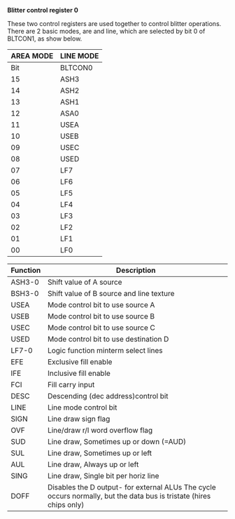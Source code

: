 **Blitter control register 0**

These two control registers are used together to control blitter operations. There are 2 basic modes, are and line, which are selected by bit 0 of BLTCON1, as show below.

| AREA MODE| LINE MODE  |
|---|---  |
|Bit| BLTCON0| BLTCON1| Bit| BLTCON0| BLTCON1  |
|15| ASH3| BSH3| 15| ASH3| BSH3  |
|14| ASH2| BSH2| 14| ASH2| BSH2  |
|13| ASH1| BSH1| 13| ASH1| BSH1  |
|12| ASA0| BSH0| 12| ASH0| BSH0  |
|11| USEA| 0| 11| 1| 0  |
|10| USEB| 0| 10| 0| 0  |
|09| USEC| 0| 09| 1| 0  |
|08| USED| 0| 08| 1| 0  |
|07| LF7| DOFF| 07| LF7| DPFF  |
|06| LF6| 0| 06| LF6| SIGN  |
|05| LF5| 0| 05| LF5| OVF  |
|04| LF4| EFE| 04| LF4| SUD  |
|03| LF3| IFE| 03| LF3| SUL  |
|02| LF2| FCI| 02| LF2| AUL  |
|01| LF1| DESC| 01| LF1| SING  |
|00| LF0| LINE(=0)| 00| LF0| LINE(=1)|

|Function| Description  |
|---|---  |
|ASH3-0| Shift value of A source  |
|BSH3-0| Shift value of B source and line texture  |
|USEA| Mode control bit to use source A  |
|USEB| Mode control bit to use source B  |
|USEC| Mode control bit to use source C  |
|USED| Mode control bit to use destination D  |
|LF7-0| Logic function minterm select lines  |
|EFE| Exclusive fill enable  |
|IFE| Inclusive fill enable  |
|FCI| Fill carry input  |
|DESC| Descending (dec address)control bit  |
|LINE| Line mode control bit  |
|SIGN| Line draw sign flag  |
|OVF| Line/draw r/l word overflow flag  |
|SUD| Line draw, Sometimes up or down (=AUD)  |
|SUL| Line draw, Sometimes up or left  |
|AUL| Line draw, Always up or left  |
|SING| Line draw, Single bit per horiz line  |
|DOFF| Disables the D output- for external ALUs The cycle occurs normally, but the data bus is tristate (hires chips only)|

